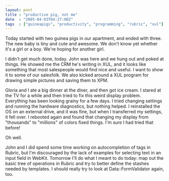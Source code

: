 ```yaml
---
layout: post
title : "productive pig, not me"
date  : "2005-04-03T04:27:00Z"
tags  : ["guineapigs", "productivity", "programming", "rubric", "xul"]
---
```

Today started with two guinea pigs in our apartment, and ended with three.  The new baby is tiny and cute and awesome.  We don't know yet whether it's a girl or a boy.  We're hoping for another girl.

I didn't get much done, today.  John was here and we hung out and poked at things.  He showed me the CRM he's writing in XUL, and it looks like something that most salespeople would find nice and useful.  I want to show it to some of our salesfolk.  We also kicked around a XUL program for drawing simple pictures and saving them to XPM.

Gloria and I ate a big dinner at the diner, and then got ice cream.  I stared at the TV for a while and then tried to fix this weird display problem. Everything has been looking grainy for a few days.  I tried changing settings and running the hardware diagnostics, but nothing helped.  I reinstalled the OS on an external drive, and it was fine, but when I transferred my settings, it fell over.  I rebooted again and found that changing my display from "thousands" to "millions" of colors fixed things.  I'm *sure* I had tried that before!

Oh well.

John and I did spend some time working on autocompletion of tags in Rubric, but I'm discouraged by the lack of examples for selecting text in an input field in WebKit.  Tomorrow I'll do what I meant to do today: map out the basic tree of operations in Rubric and try to better define the stashes needed by templates. I should really try to look at Data::FormValidator again, too.
